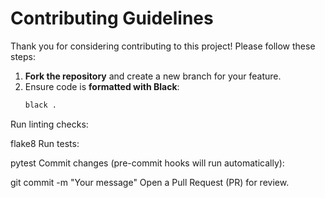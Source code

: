 # Contributing Guidelines

Thank you for considering contributing to this project! Please follow these steps:

1. **Fork the repository** and create a new branch for your feature.
2. Ensure code is **formatted with Black**:
   ```bash
   black .
Run linting checks:


flake8
Run tests:


pytest
Commit changes (pre-commit hooks will run automatically):


git commit -m "Your message"
Open a Pull Request (PR) for review.